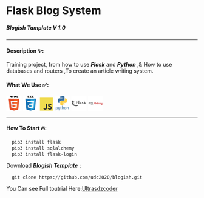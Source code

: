 # Flask Blog System 
##### Blogish Tamplate V 1.0
---
#### Description ✨:
Training project, from how to use ***Flask*** and ***Python*** ,& How to use databases and routers ,To create an article writing system.

#### What We Use  ✅:
<div>

<img src="https://raw.githubusercontent.com/devicons/devicon/2ae2a900d2f041da66e950e4d48052658d850630/icons/html5/html5-original-wordmark.svg" width="40" height="40">

<img src="https://raw.githubusercontent.com/devicons/devicon/2ae2a900d2f041da66e950e4d48052658d850630/icons/css3/css3-original-wordmark.svg" width="40" height="40">

<img src="https://raw.githubusercontent.com/devicons/devicon/2ae2a900d2f041da66e950e4d48052658d850630/icons/javascript/javascript-original.svg" width="35" height="35">


<img src="https://raw.githubusercontent.com/devicons/devicon/2ae2a900d2f041da66e950e4d48052658d850630/icons/python/python-original-wordmark.svg" width="40" height="40">

<img src="https://raw.githubusercontent.com/devicons/devicon/2ae2a900d2f041da66e950e4d48052658d850630/icons/flask/flask-original-wordmark.svg" width="40" height="40">

<img src="https://raw.githubusercontent.com/devicons/devicon/2ae2a900d2f041da66e950e4d48052658d850630/icons/sqlalchemy/sqlalchemy-original-wordmark.svg" width="40" height="40">


</div>


---
#### How To Start 🔥:

      pip3 install flask
      pip3 install sqlalchemy
      pip3 install flask-login

Download ***Blogish Template*** :

      git clone https://github.com/udc2020/blogish.git


You Can see Full toutrial Here:[Ultrasdzcoder](https://www.youtube.com/c/UltrasDzCoder?sub_confirmation=1) 